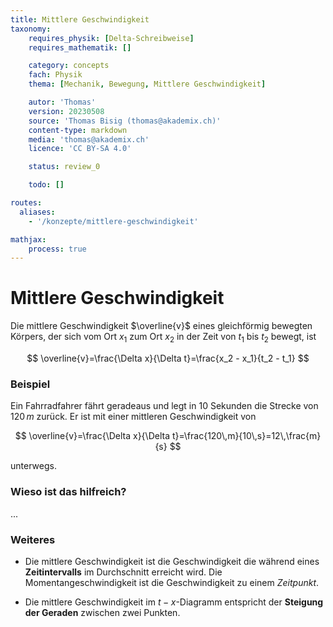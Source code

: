 ```yaml
---
title: Mittlere Geschwindigkeit
taxonomy:
	requires_physik: [Delta-Schreibweise]
	requires_mathematik: []

	category: concepts
	fach: Physik
	thema: [Mechanik, Bewegung, Mittlere Geschwindigkeit]

	autor: 'Thomas'
	version: 20230508
	source: 'Thomas Bisig (thomas@akademix.ch)'
	content-type: markdown
	media: 'thomas@akademix.ch'
	licence: 'CC BY-SA 4.0'

	status: review_0

	todo: []

routes:
  aliases:
    - '/konzepte/mittlere-geschwindigkeit'

mathjax:
	process: true
---
```


# Mittlere Geschwindigkeit

Die mittlere Geschwindigkeit $\overline{v}$ eines gleichförmig bewegten Körpers, der sich vom Ort $x_1$ zum Ort $x_2$ in der Zeit von $t_1$ bis $t_2$ bewegt, ist

$$
\overline{v}=\frac{\Delta x}{\Delta t}=\frac{x_2 - x_1}{t_2 - t_1}
$$

### Beispiel

Ein Fahrradfahrer fährt geradeaus und legt in $10$ Sekunden die Strecke von $120\,m$ zurück. Er ist mit einer mittleren Geschwindigkeit von

$$
\overline{v}=\frac{\Delta x}{\Delta t}=\frac{120\,m}{10\,s}=12\,\frac{m}{s}
$$

unterwegs.

### Wieso ist das hilfreich?

...

### Weiteres

- Die mittlere Geschwindigkeit ist die Geschwindigkeit die während eines **Zeitintervalls** im Durchschnitt erreicht wird. Die Momentangeschwindigkeit ist die Geschwindigkeit zu einem _Zeitpunkt_.

- Die mittlere Geschwindigkeit im $t-x$-Diagramm entspricht der **Steigung der Geraden** zwischen zwei Punkten.